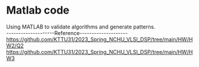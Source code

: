 # Matlab code  
Using MATLAB to validate algorithms and generate patterns.  
--------------------Reference--------------------  
https://github.com/KTTU31/2023_Spring_NCHU_VLSI_DSP/tree/main/HW/HW2/Q2  
https://github.com/KTTU31/2023_Spring_NCHU_VLSI_DSP/tree/main/HW/HW3
